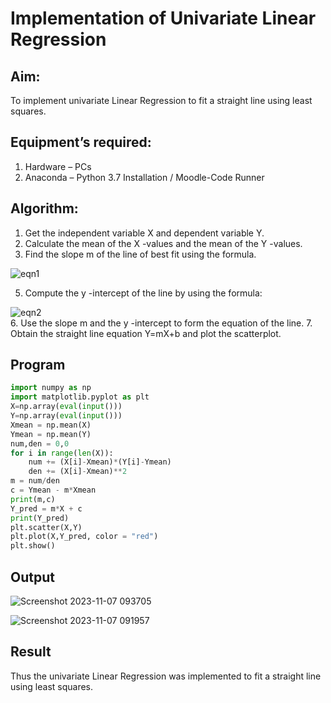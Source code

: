 # Implementation of Univariate Linear Regression
## Aim:
To implement univariate Linear Regression to fit a straight line using least squares.
## Equipment’s required:
1.	Hardware – PCs
2.	Anaconda – Python 3.7 Installation / Moodle-Code Runner
## Algorithm:
1.	Get the independent variable X and dependent variable Y.
2.	Calculate the mean of the X -values and the mean of the Y -values.
3.	Find the slope m of the line of best fit using the formula.

   ![eqn1](./eq1.jpg)

5.	Compute the y -intercept of the line by using the formula:

   ![eqn2](./eq2.jpg)  
6.	Use the slope m and the y -intercept to form the equation of the line.
7.	Obtain the straight line equation Y=mX+b and plot the scatterplot.
## Program
```python
import numpy as np
import matplotlib.pyplot as plt
X=np.array(eval(input()))
Y=np.array(eval(input()))
Xmean = np.mean(X)
Ymean = np.mean(Y)
num,den = 0,0
for i in range(len(X)):
    num += (X[i]-Xmean)*(Y[i]-Ymean)
    den += (X[i]-Xmean)**2
m = num/den
c = Ymean - m*Xmean
print(m,c)
Y_pred = m*X + c
print(Y_pred)
plt.scatter(X,Y)
plt.plot(X,Y_pred, color = "red")
plt.show()
```
## Output
![Screenshot 2023-11-07 093705](https://github.com/S-ARVIND01/Univariate-Linear-Regression/assets/118707337/51920b42-1727-4b49-a97e-e1ec4feb33e5)

![Screenshot 2023-11-07 091957](https://github.com/S-ARVIND01/Univariate-Linear-Regression/assets/118707337/92a52824-d5f9-4a7e-82d0-0241e87d4b4c)
## Result
Thus the univariate Linear Regression was implemented to fit a straight line using least squares.
